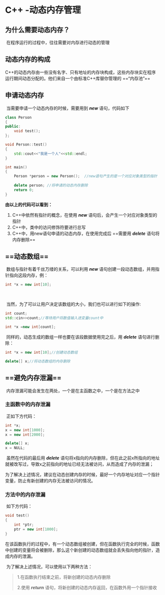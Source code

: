 # C++ -动态内存管理



## 为什么需要动态内存？

​	在程序运行的过程中，往往需要对内存进行动态的管理



## 动态内存的构成

​	C++的动态内存由一些没有名字、只有地址的内存块构成，这些内存块实在程序运行期间动态分配的。他们来自一个由标准C++库替你管理的 ==“内存池”==



## 申请动态内存

​	当需要申请一个动态内存的时候，需要用到 ***new*** 语句，代码如下

~~~c++
class Person
{
public:
    void test();
};

void Person::test()
{
    std::cout<<"我是一个人"<<std::endl;
}

int main()
{
    Person *person = new Person();  //new语句产生的是一个对应对象类型的指针
    
    delete person; //将申请的动态内存删除
    return 0;
}
~~~

**由以上的代码可以看到：**

1. C++中依然有指针的概念，在使用 ***new*** 语句后，会产生一个对应对象类型的指针
1. C++中，类中的访问修饰符要进行总写
1. C++中，用new语句申请的动态内存，在使用完成后 ==需要用 ***delete*** 语句将内存删除==



## ==动态数组==

​	数组与指针有着千丝万缕的关系，可以利用 ***new*** 语句创建一段动态数组，并用指针指向这段内存，例：

~~~C++
int *x = new int[10];
~~~

​	

​	当然，为了可以让用户决定该数组的大小，我们也可以进行如下的操作:

~~~c++
int count;
std::cin>>count;//等待用户将数值输入进变量count中

int *x =new int[count];
~~~



​	同样的，动态生成的数组一样也要在该段数据使用完之后，用 ***delete*** 语句进行删除：

~~~c++
int *x = new int[10];//创建动态数组

delete[] x;//将动态数组的内存删除
~~~



## ==避免内存泄漏==

​	内存泄漏可能会发生在两处，一个是在主函数之中，一个是在方法之中

### 主函数中的内存泄漏

​	正如下方代码：

~~~c++
int *x;
x = new int[1000];
x = new int[2000];

delete[] x;
x = NULL;
~~~

​	虽然在代码的最后用 ***delete*** 语句将x指向的内存删除，但在此之前x所指向的地址就被改写过，导致x之前指向的地址已经无法被访问，从而造成了内存的泄漏；

​	为了解决上述情况，建议在动态创建内存的时候，最好一个内存地址对应一个指针变量，防止有新创建的内存无法被访问的情况。

### 方法中的内存泄漏

​	如下方代码：

~~~c++
void test()
{
    int *ptr;
    ptr = new int[1000];
}
~~~

​	在该函数执行的过程中，有一个动态数组被创建，但在函数执行完全的时候，函数中创建的变量将会被删除，那么这个新创建的动态数组就会丢失指向他的指针，造成内存的泄漏。

​	为了解决上述情况，可以使用以下两种方法：

>1.在函数执行结束之前，将新创建的动态内存删除
>
>2.使用 ***return*** 语句，将新创建的动态内存返回，在函数外用一个指针接收


